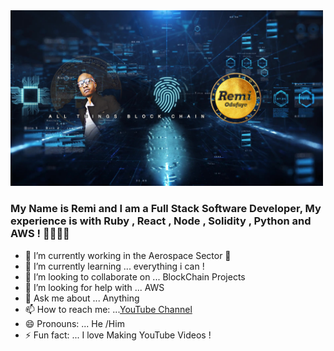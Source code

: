 <img src="https://github.com/remiodufuye/remiodufuye/blob/main/youtubeboard.jpg" alt="fullstack" width="500px">


### My Name is Remi and I am a Full Stack Software Developer, My experience is with Ruby , React , Node , Solidity , Python and AWS ! 👋👩🏽‍💻


- 🔭 I’m currently working in the Aerospace Sector  🚀
- 🌱 I’m currently learning ... everything i can !
- 👯 I’m looking to collaborate on ... BlockChain Projects
- 🤔 I’m looking for help with ... AWS
- 💬 Ask me about ... Anything 
- 📫 How to reach me: ...[YouTube Channel](https:www.youtube.com/c/remiodufuye)
- 😄 Pronouns: ... He /Him 
- ⚡ Fun fact: ... I love Making YouTube Videos ! 

